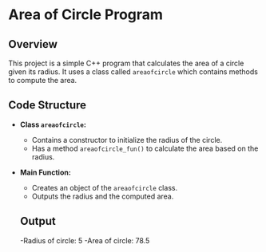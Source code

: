 # Area of Circle Program

## Overview
This project is a simple C++ program that calculates the area of a circle given its radius. It uses a class called `areaofcircle` which contains methods to compute the area.

## Code Structure

- **Class `areaofcircle`:** 
  - Contains a constructor to initialize the radius of the circle.
  - Has a method `areaofcircle_fun()` to calculate the area based on the radius.
  
- **Main Function:**
  - Creates an object of the `areaofcircle` class.
  -  Outputs the radius and the computed area.
 
  ## Output
  -Radius of circle: 5
  -Area of circle: 78.5
  
